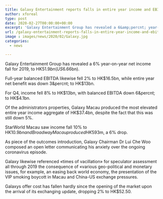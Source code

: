 ```yaml
---
title: Galaxy Entertainment reports falls in entire year income and EBITDA
author: xforeal 
type: post
date: 2020-02-27T00:00:00+00:00
excerpt: 'Galaxy Entertainment Group has revealed a 6&amp;percnt; year-on-year net income fall for 2019, to HK$51 '
url: /galaxy-entertainment-reports-falls-in-entire-year-income-and-ebitda/
image : images/news/2020/02/Galaxy.jpg
categories:
  - news

---
```

Galaxy Entertainment Group has revealed a 6&percnt; year-on-year net income fall for 2019, to HK$51.9bn (US$6.66bn). 

Full-year balanced EBITDA likewise fell 2&percnt; to HK$16.5bn, while entire year net benefit was down 3&percnt; to HK$13bn. 

For Q4, income fell 8&percnt; to HK$13bn, with balanced EBITDA down 6&percnt; to HK$4.1bn. 

Of the administrators properties, Galaxy Macau produced the most elevated entire year income aggregate of HK$37.4bn, despite the fact that this was still down 5&percnt;. 

StarWorld Macau saw income fall 10&percnt; to HK$10.9bn and Broadway Macau produced HK$593m, a 6&percnt; drop. 

As piece of the outcomes introduction, Galaxy Chairman Dr Lui Che Woo composed an open letter communicating his anxiety over the ongoing coronavirus episode. 

Galaxy likewise referenced &#171;times of vacillation&#187; for speculator assessment all through 2019 the consequence of &#171;various geo-political and monetary issues, for example, an easing back world economy, the presentation of the VIP smoking boycott in Macau and China-US exchange pressures. 

Galaxys offer cost has fallen hardly since the opening of the market upon the arrival of its exchanging update, dropping 2&percnt; to HK$52.50.